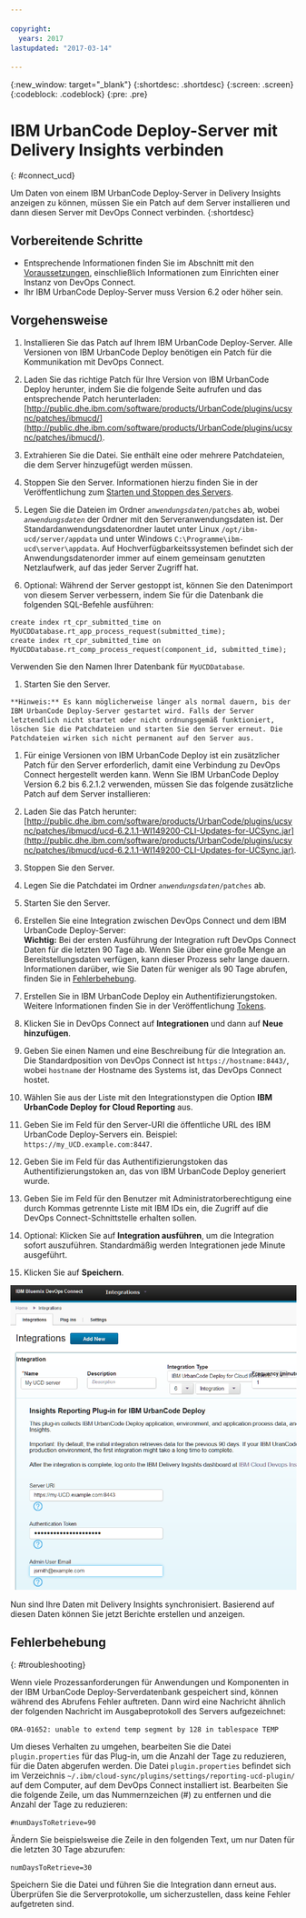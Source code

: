 ```yaml
---

copyright:
  years: 2017
lastupdated: "2017-03-14"

---
```


{:new_window: target="_blank"}
{:shortdesc: .shortdesc}
{:screen: .screen}
{:codeblock: .codeblock}
{:pre: .pre}

# IBM UrbanCode Deploy-Server mit Delivery Insights verbinden
{: #connect_ucd}

Um Daten von einem IBM UrbanCode Deploy-Server in Delivery Insights anzeigen zu können, müssen Sie ein Patch auf dem Server installieren und dann diesen Server mit DevOps Connect verbinden.
{:shortdesc}

## Vorbereitende Schritte

- Entsprechende Informationen finden Sie im Abschnitt mit den [Voraussetzungen](uc_insights_prereqs.html), einschließlich Informationen zum Einrichten einer Instanz von DevOps Connect. 
- Ihr IBM UrbanCode Deploy-Server muss Version 6.2 oder höher sein. 

## Vorgehensweise

1. Installieren Sie das Patch auf Ihrem IBM UrbanCode Deploy-Server. Alle Versionen von IBM UrbanCode Deploy benötigen ein Patch für die Kommunikation mit DevOps Connect.  
  1. Laden Sie das richtige Patch für Ihre Version von IBM UrbanCode Deploy herunter, indem Sie die folgende Seite aufrufen und das entsprechende Patch herunterladen:
  [http://public.dhe.ibm.com/software/products/UrbanCode/plugins/ucsync/patches/ibmucd/](http://public.dhe.ibm.com/software/products/UrbanCode/plugins/ucsync/patches/ibmucd/). 

  1. Extrahieren Sie die Datei. Sie enthält eine oder mehrere Patchdateien, die dem Server hinzugefügt werden müssen. 

  1. Stoppen Sie den Server. Informationen hierzu finden Sie in der Veröffentlichung zum [Starten und Stoppen des Servers](https://www.ibm.com/support/knowledgecenter/SS4GSP_6.2.3/com.ibm.udeploy.install.doc/topics/run_server.html). 

  1. Legen Sie die Dateien im Ordner <code><em>anwendungsdaten</em>/patches</code> ab, wobei <code><em>anwendungsdaten</em></code> der Ordner mit den Serveranwendungsdaten ist. Der Standardanwendungsdatenordner lautet unter Linux `/opt/ibm-ucd/server/appdata` und unter Windows `C:\Programme\ibm-ucd\server\appdata`. Auf Hochverfügbarkeitssystemen befindet sich der Anwendungsdatenorder immer auf einem gemeinsam genutzten Netzlaufwerk, auf das jeder Server Zugriff hat. 

  1. Optional: Während der Server gestoppt ist, können Sie den Datenimport von diesem Server verbessern, indem Sie für die Datenbank die folgenden SQL-Befehle ausführen:  
  ```
  create index rt_cpr_submitted_time on MyUCDDatabase.rt_app_process_request(submitted_time); 
  create index rt_cpr_submitted_time on MyUCDDatabase.rt_comp_process_request(component_id, submitted_time);
  ```
  Verwenden Sie den Namen Ihrer Datenbank für `MyUCDDatabase`.
  <!-- Ross says that this will not be necessary for versions 6.2.4.1 and later if he gets his code changes in. -->

  1. Starten Sie den Server.  

    **Hinweis:** Es kann möglicherweise länger als normal dauern, bis der IBM UrbanCode Deploy-Server gestartet wird. Falls der Server letztendlich nicht startet oder nicht ordnungsgemäß funktioniert, löschen Sie die Patchdateien und starten Sie den Server erneut. Die Patchdateien wirken sich nicht permanent auf den Server aus. 

1. Für einige Versionen von IBM UrbanCode Deploy ist ein zusätzlicher Patch für den Server erforderlich, damit eine Verbindung zu DevOps Connect hergestellt werden kann. Wenn Sie IBM UrbanCode Deploy Version 6.2 bis 6.2.1.2 verwenden, müssen Sie das folgende zusätzliche Patch auf dem Server installieren:
  1. Laden Sie das Patch herunter: [http://public.dhe.ibm.com/software/products/UrbanCode/plugins/ucsync/patches/ibmucd/ucd-6.2.1.1-WI149200-CLI-Updates-for-UCSync.jar](http://public.dhe.ibm.com/software/products/UrbanCode/plugins/ucsync/patches/ibmucd/ucd-6.2.1.1-WI149200-CLI-Updates-for-UCSync.jar).
  1. Stoppen Sie den Server. 
  1. Legen Sie die Patchdatei im Ordner <code><em>anwendungsdaten</em>/patches</code> ab. 
  1. Starten Sie den Server. 

1. Erstellen Sie eine Integration zwischen DevOps Connect und dem IBM UrbanCode Deploy-Server:  
  **Wichtig:** Bei der ersten Ausführung der Integration ruft DevOps Connect Daten für die letzten 90 Tage ab. Wenn Sie über eine große Menge an Bereitstellungsdaten verfügen, kann dieser Prozess sehr lange dauern. Informationen darüber, wie Sie Daten für weniger als 90 Tage abrufen, finden Sie in [Fehlerbehebung](uc_insights_connect_ucd.html#troubleshooting). 
  1. Erstellen Sie in IBM UrbanCode Deploy ein Authentifizierungstoken. Weitere Informationen finden Sie in der Veröffentlichung [Tokens](https://www.ibm.com/support/knowledgecenter/SS4GSP_6.2.3/com.ibm.udeploy.admin.doc/topics/security_token.html). 
  1. Klicken Sie in DevOps Connect auf **Integrationen** und dann auf **Neue hinzufügen**. 
  1. Geben Sie einen Namen und eine Beschreibung für die Integration an. Die Standardposition von DevOps Connect ist `https://hostname:8443/`, wobei `hostname` der Hostname des Systems ist, das DevOps Connect hostet. 
  1. Wählen Sie aus der Liste mit den Integrationstypen die Option **IBM UrbanCode Deploy for Cloud Reporting** aus. 
  1. Geben Sie im Feld für den Server-URI die öffentliche URL des IBM UrbanCode Deploy-Servers ein. Beispiel: `https://my_UCD.example.com:8447`. 
  1. Geben Sie im Feld für das Authentifizierungstoken das Authentifizierungstoken an, das von IBM UrbanCode Deploy generiert wurde. 
  1. Geben Sie im Feld für den Benutzer mit Administratorberechtigung eine durch Kommas getrennte Liste mit IBM IDs ein, die Zugriff auf die DevOps Connect-Schnittstelle erhalten sollen. 
  1. Optional: Klicken Sie auf **Integration ausführen**, um die Integration sofort auszuführen. Standardmäßig werden Integrationen jede Minute ausgeführt. 
  1. Klicken Sie auf **Speichern**.

  ![Integration in DevOps Connect einrichten](images/uc_insights_dc_integration.gif)

Nun sind Ihre Daten mit Delivery Insights synchronisiert. Basierend auf diesen Daten können Sie jetzt Berichte erstellen und anzeigen. 

## Fehlerbehebung
{: #troubleshooting}

Wenn viele Prozessanforderungen für Anwendungen und Komponenten in der IBM UrbanCode Deploy-Serverdatenbank gespeichert sind, können während des Abrufens Fehler auftreten. Dann wird eine Nachricht ähnlich der folgenden Nachricht im Ausgabeprotokoll des Servers aufgezeichnet:

`ORA-01652: unable to extend temp segment by 128 in tablespace TEMP`

Um dieses Verhalten zu umgehen, bearbeiten Sie die Datei `plugin.properties` für das Plug-in, um die Anzahl der Tage zu reduzieren, für die Daten abgerufen werden. Die Datei `plugin.properties` befindet sich im Verzeichnis `~/.ibm/cloud-sync/plugins/settings/reporting-ucd-plugin/` auf dem Computer, auf dem DevOps Connect installiert ist. Bearbeiten Sie die folgende Zeile, um das Nummernzeichen (#) zu entfernen und die Anzahl der Tage zu reduzieren:

`#numDaysToRetrieve=90`

Ändern Sie beispielsweise die Zeile in den folgenden Text, um nur Daten für die letzten 30 Tage abzurufen:

`numDaysToRetrieve=30`

Speichern Sie die Datei und führen Sie die Integration dann erneut aus. Überprüfen Sie die Serverprotokolle, um sicherzustellen, dass keine Fehler aufgetreten sind. 
